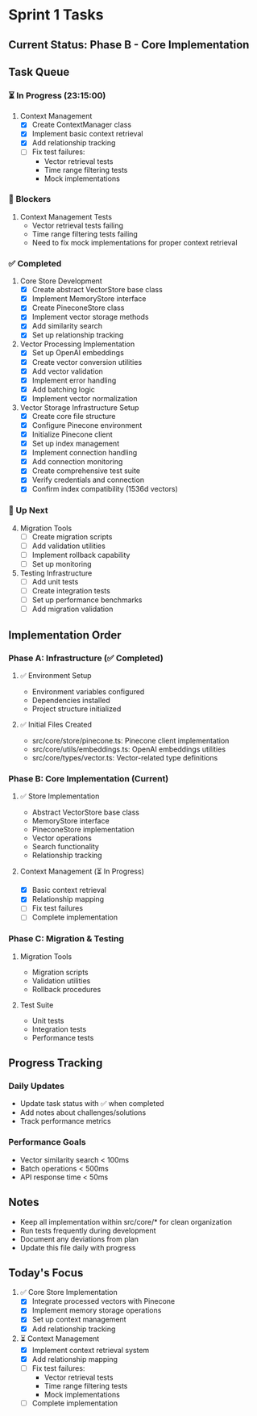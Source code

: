 # Sprint 1 Tasks

## Current Status: Phase B - Core Implementation

## Task Queue

### ⏳ In Progress (23:15:00)
1. Context Management
   - [x] Create ContextManager class
   - [x] Implement basic context retrieval
   - [x] Add relationship tracking
   - [ ] Fix test failures:
     - Vector retrieval tests
     - Time range filtering tests
     - Mock implementations

### 🚧 Blockers
1. Context Management Tests
   - Vector retrieval tests failing
   - Time range filtering tests failing
   - Need to fix mock implementations for proper context retrieval

### ✅ Completed
1. Core Store Development
   - [x] Create abstract VectorStore base class
   - [x] Implement MemoryStore interface
   - [x] Create PineconeStore class
   - [x] Implement vector storage methods
   - [x] Add similarity search
   - [x] Set up relationship tracking

2. Vector Processing Implementation
   - [x] Set up OpenAI embeddings
   - [x] Create vector conversion utilities
   - [x] Add vector validation
   - [x] Implement error handling
   - [x] Add batching logic
   - [x] Implement vector normalization

3. Vector Storage Infrastructure Setup
   - [x] Create core file structure
   - [x] Configure Pinecone environment
   - [x] Initialize Pinecone client
   - [x] Set up index management
   - [x] Implement connection handling
   - [x] Add connection monitoring
   - [x] Create comprehensive test suite
   - [x] Verify credentials and connection
   - [x] Confirm index compatibility (1536d vectors)

### 🔄 Up Next

4. Migration Tools
   - [ ] Create migration scripts
   - [ ] Add validation utilities
   - [ ] Implement rollback capability
   - [ ] Set up monitoring

5. Testing Infrastructure
   - [ ] Add unit tests
   - [ ] Create integration tests
   - [ ] Set up performance benchmarks
   - [ ] Add migration validation

## Implementation Order

### Phase A: Infrastructure (✅ Completed)
1. ✅ Environment Setup
   - Environment variables configured
   - Dependencies installed
   - Project structure initialized

2. ✅ Initial Files Created
   - src/core/store/pinecone.ts: Pinecone client implementation
   - src/core/utils/embeddings.ts: OpenAI embeddings utilities
   - src/core/types/vector.ts: Vector-related type definitions

### Phase B: Core Implementation (Current)
1. ✅ Store Implementation
   - Abstract VectorStore base class
   - MemoryStore interface
   - PineconeStore implementation
   - Vector operations
   - Search functionality
   - Relationship tracking

2. Context Management (⏳ In Progress)
   - [x] Basic context retrieval
   - [x] Relationship mapping
   - [ ] Fix test failures
   - [ ] Complete implementation

### Phase C: Migration & Testing
1. Migration Tools
   - Migration scripts
   - Validation utilities
   - Rollback procedures

2. Test Suite
   - Unit tests
   - Integration tests
   - Performance tests

## Progress Tracking

### Daily Updates
- Update task status with ✅ when completed
- Add notes about challenges/solutions
- Track performance metrics

### Performance Goals
- Vector similarity search < 100ms
- Batch operations < 500ms
- API response time < 50ms

## Notes
- Keep all implementation within src/core/* for clean organization
- Run tests frequently during development
- Document any deviations from plan
- Update this file daily with progress

## Today's Focus
1. ✅ Core Store Implementation
   - [x] Integrate processed vectors with Pinecone
   - [x] Implement memory storage operations
   - [x] Set up context management
   - [x] Add relationship tracking

2. ⏳ Context Management
   - [x] Implement context retrieval system
   - [x] Add relationship mapping
   - [ ] Fix test failures:
     - Vector retrieval tests
     - Time range filtering tests
     - Mock implementations
   - [ ] Complete implementation
